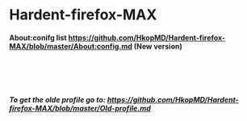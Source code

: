 # Hardent-firefox-MAX

#### About:conifg list https://github.com/HkopMD/Hardent-firefox-MAX/blob/master/About:config.md (New version)



<br>
<br>
<br>



##### To get the olde profile go to: https://github.com/HkopMD/Hardent-firefox-MAX/blob/master/Old-profile.md










